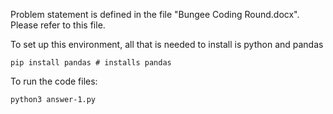 Problem statement is defined in the file "Bungee Coding Round.docx". Please refer to this file. 


To set up this environment, all that is needed to install is python and pandas

```
pip install pandas # installs pandas
```

To run the code files:
```
python3 answer-1.py
```